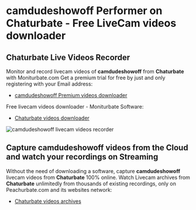 # camdudeshowoff Performer on Chaturbate - Free LiveCam videos downloader

## Chaturbate Live Videos Recorder

Monitor and record livecam videos of **camdudeshowoff** from **Chaturbate** with Moniturbate.com
Get a premium trial for free by just and only registering with your Email address:
* [camdudeshowoff Premium videos downloader](https://moniturbate.com/request-demo-licence-key.html)

Free livecam videos downloader - Moniturbate Software:
* [Chaturbate videos downloader](https://moniturbate.com/moniturbate-download-software.html)

![camdudeshowoff livecam videos recorder](https://peachurnet.com/templates/moniturbate-software.png)


## Capture camdudeshowoff videos from the Cloud and watch your recordings on Streaming

Without the need of downloading a software, capture **camdudeshowoff** livecam videos from **Chaturbate** 100% online.
Watch Livecam archives from **Chaturbate** unlimitedly from thousands of existing recordings, only on Peachurbate.com and its websites network:
* [Chaturbate videos archives](https://peachurnet.com/)